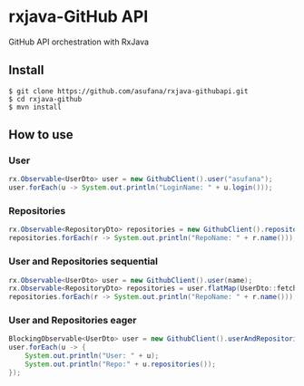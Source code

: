 
# rxjava-GitHub API

GitHub API orchestration with RxJava

## Install

```
$ git clone https://github.com/asufana/rxjava-githubapi.git
$ cd rxjava-github
$ mvn install
```

## How to use

### User

```java
rx.Observable<UserDto> user = new GithubClient().user("asufana");
user.forEach(u -> System.out.println("LoginName: " + u.login()));
```

### Repositories

```java
rx.Observable<RepositoryDto> repositories = new GithubClient().repositories(name);
repositories.forEach(r -> System.out.println("RepoName: " + r.name()));
```

### User and Repositories sequential

```java
rx.Observable<UserDto> user = new GithubClient().user(name);
rx.Observable<RepositoryDto> repositories = user.flatMap(UserDto::fetchRepositories);
repositories.forEach(r -> System.out.println("RepoName: " + r.name()));
```

### User and Repositories eager

```java
BlockingObservable<UserDto> user = new GithubClient().userAndRepositories(name);
user.forEach(u -> {
    System.out.println("User: " + u);
    System.out.println("Repo:" + u.repositories());
});
```

